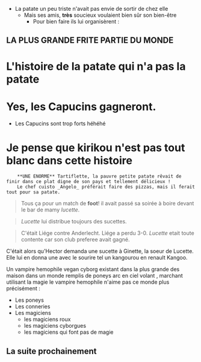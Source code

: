 
* La patate un peu triste n'avait pas envie de sortir de chez elle
    * Mais ses amis, **très** soucieux voulaient bien sûr son bien-être
        * Pour bien faire ils lui organisèrent :

## LA PLUS GRANDE FRITE PARTIE DU MONDE   

# L'histoire de la patate qui n'a pas la patate


# Yes, les Capucins gagneront.



* Les Capucins sont trop forts héhéhé



# Je pense que kirikou n'est pas tout blanc dans cette histoire
       	**UNE ENORME** Tartiflette, la pauvre petite patate rêvait de finir dans ce plat digne de son pays et tellement délicieux ! 
       	Le chef cuisto _Angelo_ préférait faire des pizzas, mais il ferait tout pour sa patate.


>Tous ça pour un match de **foot**! il avait passé sa soirée à boire devant le bar de mamy *lucette*. 

>*Lucette* lui distribue toujours des sucettes.

>C'était Liége contre Anderlecht. Liége a perdu 3-0. *Lucette* etait toute contente car son club preferee avait gagné.

C'était alors qu'Hector demanda une sucette à Ginette, la soeur de Lucette. Elle lui en donna une avec le sourire tel un kangourou en renault Kangoo.


Un vampire hemophile vegan cyborg existant dans la plus grande des maison
dans un monde remplis de poneys arc en ciel volant , marchant utilisant la magie
le vampire hemophile n'aime pas ce monde plus précisément :
- Les poneys 
- Les conneries
- Les magiciens 
	- les magiciens roux
	- les magiciens cyborgues
	- les magiciens qui font pas de magie

## La suite prochainement
